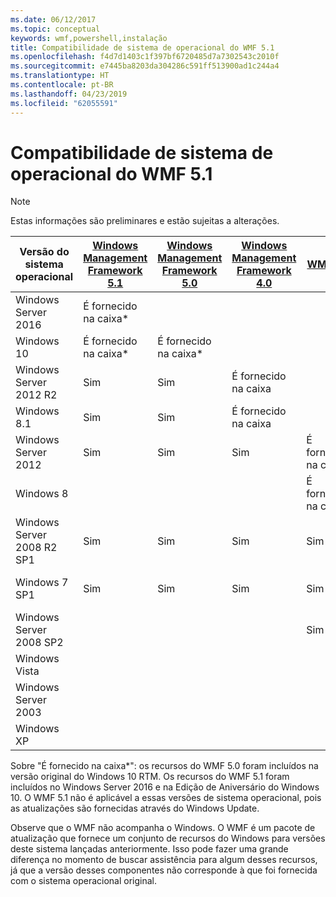 ```yaml
---
ms.date: 06/12/2017
ms.topic: conceptual
keywords: wmf,powershell,instalação
title: Compatibilidade de sistema de operacional do WMF 5.1
ms.openlocfilehash: f4d7d1403c1f397bf6720485d7a7302543c2010f
ms.sourcegitcommit: e7445ba8203da304286c591ff513900ad1c244a4
ms.translationtype: HT
ms.contentlocale: pt-BR
ms.lasthandoff: 04/23/2019
ms.locfileid: "62055591"
---
```

# <a name="wmf-51-operating-system-compatibility"></a>Compatibilidade de sistema de operacional do WMF 5.1

> [!NOTE]
> Estas informações são preliminares e estão sujeitas a alterações.

| Versão do sistema operacional | [Windows Management Framework 5.1](https://aka.ms/wmf51download) | [Windows Management Framework 5.0](https://aka.ms/wmf5download) | [Windows Management Framework 4.0](https://aka.ms/wmf4download) |  [WMF 3.0](https://aka.ms/wmf3download) | [WMF 2.0](https://aka.ms/wmf2download) |
| ------------------------ | ----------- | ----------- | ----------- | ------------ |  ------------- |
| Windows Server 2016 | É fornecido na caixa* |  |  |  |  |
| Windows 10 | É fornecido na caixa* | É fornecido na caixa*  | | | |
| Windows Server 2012 R2| Sim | Sim | É fornecido na caixa |  |  |
| Windows 8.1 | Sim | Sim |  É fornecido na caixa |  |  |
| Windows Server 2012 | Sim | Sim | Sim |  É fornecido na caixa | |
| Windows 8 |  |  |  | É fornecido na caixa | |
| Windows Server 2008 R2 SP1 | Sim | Sim | Sim |  Sim| É fornecido na caixa |
| Windows 7 SP1  | Sim | Sim | Sim | Sim | É fornecido na caixa |
| Windows Server 2008 SP2 | | | | Sim | Sim |
| Windows Vista | | | | | Sim |
| Windows Server 2003| | | |  | Sim |
| Windows XP | | | |  | Sim |

Sobre "É fornecido na caixa*": os recursos do WMF 5.0 foram incluídos na versão original do Windows 10 RTM.
Os recursos do WMF 5.1 foram incluídos no Windows Server 2016 e na Edição de Aniversário do Windows 10.
O WMF 5.1 não é aplicável a essas versões de sistema operacional, pois as atualizações são fornecidas através do Windows Update.

Observe que o WMF não acompanha o Windows.
O WMF é um pacote de atualização que fornece um conjunto de recursos do Windows para versões deste sistema lançadas anteriormente.
Isso pode fazer uma grande diferença no momento de buscar assistência para algum desses recursos, já que a versão desses componentes não corresponde à que foi fornecida com o sistema operacional original.
